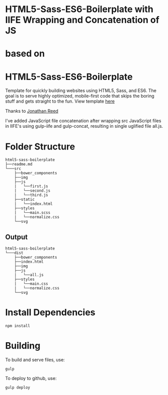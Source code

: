 # HTML5-Sass-ES6-Boilerplate with IIFE Wrapping and Concatenation of JS
# based on
# HTML5-Sass-ES6-Boilerplate

Template for quickly building websites using HTML5, Sass, and ES6.
The goal is to serve highly optimized, mobile-first code that skips
the boring stuff and gets straight to the fun. View template [here](https://jontonsoup4.github.io/html5-sass-es6-boilerplate/)

Thanks to [Jonathan Reed](https://github.com/jontonsoup4)

I've added JavaScript file concatenation after wrapping src JavaScript files in IIFE's
using gulp-iife and gulp-concat, resulting in single uglified file all.js.

# Folder Structure

```
html5-sass-boilerplate
├──readme.md
└───src
    ├──bower_components
    ├──img
    ├──js
    |   └──first.js
    |   └──second.js
    |   └──third.js
    ├──static
    |   └──index.html
    ├──styles
    |   └──main.scss
    |   └──normalize.css
    └──svg
```

## Output
```
html5-sass-boilerplate
└───dist
    ├──bower_components
    ├──index.html
    ├──img
    ├──js
    |   └──all.js
    ├──styles
    |   └──main.css
    |   └──normalize.css
    └──svg
```

# Install Dependencies

    npm install

# Building

To build and serve files, use:

    gulp

To deploy to github, use:

    gulp deploy
